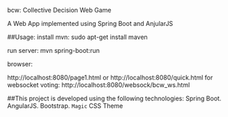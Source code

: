 bcw: Collective Decision Web Game

A Web App implemented using Spring Boot and AnjularJS

##Usage:
install mvn:
sudo apt-get install maven

run server:
mvn spring-boot:run

browser:

http://localhost:8080/page1.html
or
http://localhost:8080/quick.html
for websocket voting:
http://localhost:8080/websock/bcw_ws.html

##This project is developed using the following technologies:
Spring Boot. AngularJS. Bootstrap. `Magic` CSS Theme


